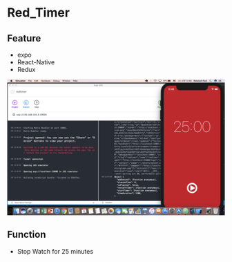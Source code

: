 # Red_Timer

## Feature
 - expo
 - React-Native
 - Redux

![Timer Screen Shot](/assets/Timer.png?raw=true "Optional Title")

## Function

- Stop Watch for 25 minutes